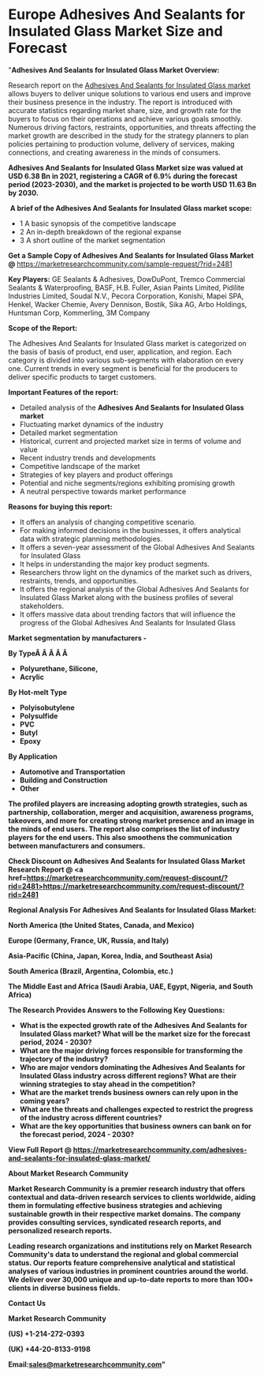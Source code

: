 # Europe Adhesives And Sealants for Insulated Glass Market Size and Forecast
"<strong>Adhesives And Sealants for Insulated Glass Market Overview:</strong>

Research report on the <a href=https://marketresearchcommunity.com/adhesives-and-sealants-for-insulated-glass-market/>Adhesives And Sealants for Insulated Glass market</a> allows buyers to deliver unique solutions to various end users and improve their business presence in the industry. The report is introduced with accurate statistics regarding market share, size, and growth rate for the buyers to focus on their operations and achieve various goals smoothly. Numerous driving factors, restraints, opportunities, and threats affecting the market growth are described in the study for the strategy planners to plan policies pertaining to production volume, delivery of services, making connections, and creating awareness in the minds of consumers.

<strong>Adhesives And Sealants for Insulated Glass Market size was valued at USD 6.38 Bn in 2021, registering a CAGR of 6.9% during the forecast period (2023-2030), and the market is projected to be worth USD 11.63 Bn by 2030.</strong>

 <Strong>A brief of the Adhesives And Sealants for Insulated Glass market scope:</Strong>
<ul>
 <li>1  A basic synopsis of the competitive landscape</li>
 <li>2  An in-depth breakdown of the regional expanse</li>
 <li>3  A short outline of the market segmentation</li>
</ul>
<strong>Get a Sample Copy of Adhesives And Sealants for Insulated Glass Market @ </b></strong><a href=https://marketresearchcommunity.com/sample-request/?rid=2481><u>https://marketresearchcommunity.com/sample-request/?rid=2481</u></a>

<strong>Key Players:</strong> 
GE Sealants &amp; Adhesives, DowDuPont, Tremco Commercial Sealants &amp; Waterproofing, BASF, H.B. Fuller, Asian Paints Limited, Pidilite Industries Limited, Soudal N.V., Pecora Corporation, Konishi, Mapei SPA, Henkel, Wacker Chemie, Avery Dennison, Bostik, Sika AG, Arbo Holdings, Huntsman Corp, Kommerling, 3M Company

<strong>Scope of the Report:</strong>

The Adhesives And Sealants for Insulated Glass market is categorized on the basis of basis of product, end user, application, and region. Each category is divided into various sub-segments with elaboration on every one. Current trends in every segment is beneficial for the producers to deliver specific products to target customers.

<strong><b>Important Features of the report:</b></strong>
<ul>
  <li>Detailed analysis of the <strong><b>Adhesives And Sealants for Insulated Glass </b></strong><strong><b>market</b></strong></li>
  <li>Fluctuating market dynamics of the industry</li>
  <li>Detailed market segmentation</li>
  <li>Historical, current and projected market size in terms of volume and value</li>
  <li>Recent industry trends and developments</li>
  <li>Competitive landscape of the market</li>
  <li>Strategies of key players and product offerings</li>
  <li>Potential and niche segments/regions exhibiting promising growth</li>
  <li>A neutral perspective towards market performance</li>
</ul>
<strong><b>Reasons for buying this report:</b></strong>
<ul>
  <li>It offers an analysis of changing competitive scenario.</li>
  <li>For making informed decisions in the businesses, it offers analytical data with strategic planning methodologies.</li>
  <li>It offers a seven-year assessment of the Global Adhesives And Sealants for Insulated Glass</li>
  <li>It helps in understanding the major key product segments.</li>
  <li>Researchers throw light on the dynamics of the market such as drivers, restraints, trends, and opportunities.</li>
  <li>It offers the regional analysis of the Global Adhesives And Sealants for Insulated Glass Market along with the business profiles of several stakeholders.</li>
  <li>It offers massive data about trending factors that will influence the progress of the Global Adhesives And Sealants for Insulated Glass</li>
</ul>

<strong>Market segmentation by manufacturers -</strong>


<strong><strong>By TypeÂ Â Â Â Â  </strong></h4>
<ul>
 	<li>Polyurethane, Silicone,</li>
 	<li>Acrylic</li>
</ul>
<strong><strong>By Hot-melt Type</strong></h4>
<ul>
 	<li>Polyisobutylene</li>
 	<li>Polysulfide</li>
 	<li>PVC</li>
 	<li>Butyl</li>
 	<li>Epoxy</li>
</ul>
<strong><strong>By Application</strong></h4>
<ul>
 	<li>Automotive and Transportation</li>
 	<li>Building and Construction</li>
 	<li>Other</li>
</ul>

The profiled players are increasing adopting growth strategies, such as partnership, collaboration, merger and acquisition, awareness programs, takeovers, and more for creating strong market presence and an image in the minds of end users. The report also comprises the list of industry players for the end users. This also smoothens the communication between manufacturers and consumers.

<strong><b>Check Discount on Adhesives And Sealants for Insulated Glass Market Research Report @ </b></strong><a href=https://marketresearchcommunity.com/request-discount/?rid=2481><u>https://marketresearchcommunity.com/request-discount/?rid=2481</u></a>

<strong>Regional Analysis For Adhesives And Sealants for Insulated Glass Market:</strong>

<strong>North America</strong> (the United States, Canada, and Mexico)

<strong>Europe</strong> (Germany, France, UK, Russia, and Italy)

<strong>Asia-Pacific</strong> (China, Japan, Korea, India, and Southeast Asia)

<strong>South America</strong> (Brazil, Argentina, Colombia, etc.)

<strong>The Middle East and Africa</strong> (Saudi Arabia, UAE, Egypt, Nigeria, and South Africa)

<strong>The Research Provides Answers to the Following Key Questions:</strong>
<ul>
 	<li>What is the expected growth rate of the Adhesives And Sealants for Insulated Glass market? What will be the market size for the forecast period, 2024 - 2030?</li>
 	<li>What are the major driving forces responsible for transforming the trajectory of the industry?</li>
 	<li>Who are major vendors dominating the Adhesives And Sealants for Insulated Glass industry across different regions? What are their winning strategies to stay ahead in the competition?</li>
 	<li>What are the market trends business owners can rely upon in the coming years?</li>
 	<li>What are the threats and challenges expected to restrict the progress of the industry across different countries?</li>
 	<li>What are the key opportunities that business owners can bank on for the forecast period, 2024 - 2030?</li>
</ul>

<strong>View Full Report @</strong> <a href=https://marketresearchcommunity.com/adhesives-and-sealants-for-insulated-glass-market/>https://marketresearchcommunity.com/adhesives-and-sealants-for-insulated-glass-market/</a>

<strong>About Market Research Community</strong>

Market Research Community is a premier research industry that offers contextual and data-driven research services to clients worldwide, aiding them in formulating effective business strategies and achieving sustainable growth in their respective market domains. The company provides consulting services, syndicated research reports, and personalized research reports.

Leading research organizations and institutions rely on Market Research Community's data to understand the regional and global commercial status. Our reports feature comprehensive analytical and statistical analyses of various industries in prominent countries around the world. We deliver over 30,000 unique and up-to-date reports to more than 100+ clients in diverse business fields.

<strong>Contact Us</strong>

<strong>Market Research Community</strong>

(US) +1-214-272-0393

(UK) +44-20-8133-9198

<strong>Email:</strong>sales@marketresearchcommunity.com"
